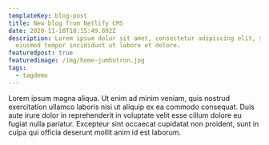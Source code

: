 ```yaml
---
templateKey: blog-post
title: New blog from Netlify CMS
date: 2020-11-18T18:15:49.892Z
description: Lorem ipsum dolor sit amet, consectetur adipiscing elit, sed do
  eiusmod tempor incididunt ut labore et dolore.
featuredpost: true
featuredimage: /img/home-jumbotron.jpg
tags:
  - tagdemo
---
```

Lorem ipsum magna aliqua. Ut enim ad minim veniam, quis nostrud exercitation ullamco laboris nisi ut aliquip ex ea commodo consequat. Duis aute irure dolor in reprehenderit in voluptate velit esse cillum dolore eu fugiat nulla pariatur. Excepteur sint occaecat cupidatat non proident, sunt in culpa qui officia deserunt mollit anim id est laborum.